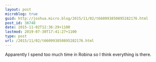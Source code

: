 ```yaml
---
layout: post
microblog: true
guid: http://joshua.micro.blog/2015/11/02/t660993850895282176.html
post_id: 36748
date: 2015-11-02T12:36:29+1100
lastmod: 2019-07-30T17:41:27+1100
type: post
url: /2015/11/02/t660993850895282176.html
---
```

Apparently I spend too much time in Robina so I think everything is there.
